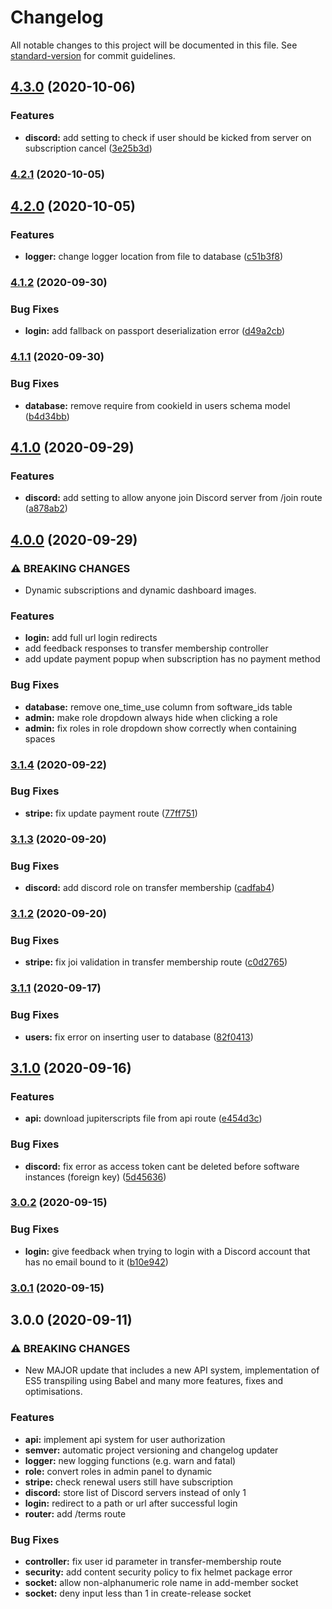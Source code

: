 # Changelog

All notable changes to this project will be documented in this file. See [standard-version](https://github.com/conventional-changelog/standard-version) for commit guidelines.

## [4.3.0](https://github.com/marcelmiro/jupiter-notify/compare/v4.2.1...v4.3.0) (2020-10-06)


### Features

* **discord:** add setting to check if user should be kicked from server on subscription cancel ([3e25b3d](https://github.com/marcelmiro/jupiter-notify/commit/3e25b3d7e01f8161a0e392241deb7a82320e4e73))

### [4.2.1](https://github.com/marcelmiro/jupiter-notify/compare/v4.2.0...v4.2.1) (2020-10-05)

## [4.2.0](https://github.com/marcelmiro/jupiter-notify/compare/v4.1.2...v4.2.0) (2020-10-05)


### Features

* **logger:** change logger location from file to database ([c51b3f8](https://github.com/marcelmiro/jupiter-notify/commit/c51b3f8e76aa8c9d29da1b05fec13a06a098a696))

### [4.1.2](https://github.com/marcelmiro/jupiter-notify/compare/v4.1.1...v4.1.2) (2020-09-30)


### Bug Fixes

* **login:** add fallback on passport deserialization error ([d49a2cb](https://github.com/marcelmiro/jupiter-notify/commit/d49a2cb2250694fcbded957cc239151fb71140e7))

### [4.1.1](https://github.com/marcelmiro/jupiter-notify/compare/v4.1.0...v4.1.1) (2020-09-30)


### Bug Fixes

* **database:** remove require from cookieId in users schema model ([b4d34bb](https://github.com/marcelmiro/jupiter-notify/commit/b4d34bba6dc1a6441808206f50ce1a0241185aa7))

## [4.1.0](https://github.com/marcelmiro/jupiter-notify/compare/v4.0.0...v4.1.0) (2020-09-29)


### Features

* **discord:** add setting to allow anyone join Discord server from /join route ([a878ab2](https://github.com/marcelmiro/jupiter-notify/commit/a878ab280c329ccc2579330e5f65c769410dce67))

## [4.0.0](https://github.com/marcelmiro/jupiter-notify/compare/v3.1.4...v4.0.0) (2020-09-29)


### ⚠ BREAKING CHANGES

* Dynamic subscriptions and dynamic dashboard images.


### Features

* **login:** add full url login redirects
* add feedback responses to transfer membership controller
* add update payment popup when subscription has no payment method


### Bug Fixes
* **database:** remove one_time_use column from software_ids table
* **admin:** make role dropdown always hide when clicking a role
* **admin:** fix roles in role dropdown show correctly when containing spaces

### [3.1.4](https://github.com/marcelmiro/jupiter-notify/compare/v3.1.3...v3.1.4) (2020-09-22)


### Bug Fixes

* **stripe:** fix update payment route ([77ff751](https://github.com/marcelmiro/jupiter-notify/commit/77ff7517e19cb08db72bf3e89a590a9078f6cf81))

### [3.1.3](https://github.com/marcelmiro/jupiter-notify/compare/v3.1.2...v3.1.3) (2020-09-20)


### Bug Fixes

* **discord:** add discord role on transfer membership ([cadfab4](https://github.com/marcelmiro/jupiter-notify/commit/cadfab41156918012f1f470c412ba717cc81c12d))

### [3.1.2](https://github.com/marcelmiro/jupiter-notify/compare/v3.1.1...v3.1.2) (2020-09-20)


### Bug Fixes

* **stripe:** fix joi validation in transfer membership route ([c0d2765](https://github.com/marcelmiro/jupiter-notify/commit/c0d2765b39c63e27d9866a4846c0992093fff8e9))

### [3.1.1](https://github.com/marcelmiro/jupiter-notify/compare/v3.1.0...v3.1.1) (2020-09-17)


### Bug Fixes

* **users:** fix error on inserting user to database ([82f0413](https://github.com/marcelmiro/jupiter-notify/commit/82f0413bb9cc458411c794731dee49705b82f803))

## [3.1.0](https://github.com/marcelmiro/jupiter-notify/compare/v3.0.2...v3.1.0) (2020-09-16)


### Features

* **api:** download jupiterscripts file from api route ([e454d3c](https://github.com/marcelmiro/jupiter-notify/commit/e454d3c596faa474fd450aaa7dbc1d1746a37d14))


### Bug Fixes

* **discord:** fix error as access token cant be deleted before software instances (foreign key) ([5d45636](https://github.com/marcelmiro/jupiter-notify/commit/5d4563618ec97d3f0c8ec67c1e089ca1b9204443))

### [3.0.2](https://github.com/marcelmiro/jupiter-notify/compare/v3.0.1...v3.0.2) (2020-09-15)


### Bug Fixes

* **login:** give feedback when trying to login with a Discord account that has no email bound to it ([b10e942](https://github.com/marcelmiro/jupiter-notify/commit/b10e942204b3a617b3b3bead5c82230ab727960b))

### [3.0.1](https://github.com/marcelmiro/jupiter-notify/compare/v3.0.0...v3.0.1) (2020-09-15)

## 3.0.0 (2020-09-11)


### ⚠ BREAKING CHANGES

* New MAJOR update that includes a new API system, implementation of ES5 transpiling using Babel and many more features, fixes and optimisations.


### Features

* **api:** implement api system for user authorization
* **semver:** automatic project versioning and changelog updater
* **logger:** new logging functions (e.g. warn and fatal)
* **role:** convert roles in admin panel to dynamic
* **stripe:** check renewal users still have subscription
* **discord:** store list of Discord servers instead of only 1
* **login:** redirect to a path or url after successful login
* **router:** add /terms route


### Bug Fixes

* **controller:** fix user id parameter in transfer-membership route
* **security:** add content security policy to fix helmet package error
* **socket:** allow non-alphanumeric role name in add-member socket
* **socket:** deny input less than 1 in create-release socket
